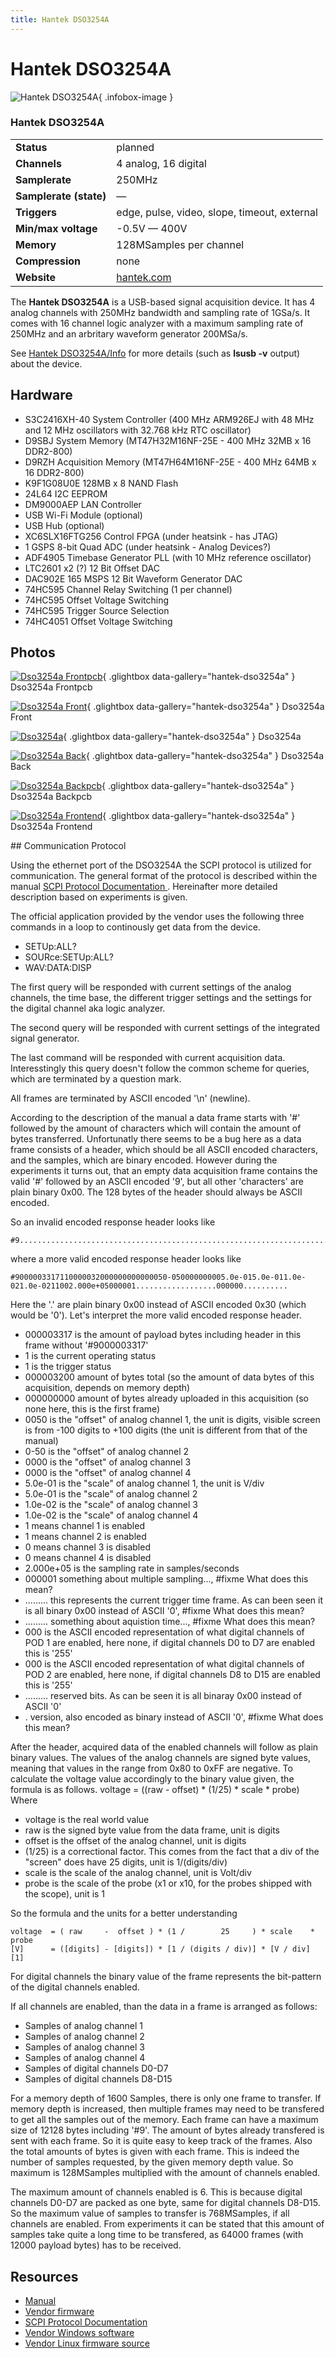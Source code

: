 ```yaml
---
title: Hantek DSO3254A
---
```


# Hantek DSO3254A

<div class="infobox" markdown>

![Hantek DSO3254A](./img/DSO3254A_FrontPCB.jpg){ .infobox-image }

### Hantek DSO3254A

| | |
|---|---|
| **Status** | planned |
| **Channels** | 4 analog, 16 digital |
| **Samplerate** | 250MHz |
| **Samplerate (state)** | — |
| **Triggers** | edge, pulse, video, slope, timeout, external |
| **Min/max voltage** | -0.5V — 400V |
| **Memory** | 128MSamples per channel |
| **Compression** | none |
| **Website** | [hantek.com](http://www.hantek.com/en/ProductDetail_2_134.html) |

</div>

The **Hantek DSO3254A** is a USB-based signal acquisition device. It has 4 analog channels with 250MHz bandwidth and sampling rate of 1GSa/s. It comes with 16 channel logic analyzer with a maximum sampling rate of 250MHz and an arbritary waveform generator 200MSa/s.

See [Hantek DSO3254A/Info](https://sigrok.org/wiki/Hantek_DSO3254A/Info) for more details (such as **lsusb -v** output) about the device.

## Hardware
- S3C2416XH-40   System Controller (400 MHz ARM926EJ with 48 MHz and 12 MHz oscillators with 32.768 kHz RTC oscillator)
- D9SBJ      System Memory (MT47H32M16NF-25E - 400 MHz 32MB x 16 DDR2-800)
- D9RZH      Acquisition Memory (MT47H64M16NF-25E - 400 MHz 64MB x 16 DDR2-800)
- K9F1G08U0E   128MB x 8 NAND Flash
- 24L64      I2C EEPROM
- DM9000AEP   LAN Controller
- USB Wi-Fi Module (optional)
- USB Hub (optional)
- XC6SLX16FTG256   Control FPGA (under heatsink - has JTAG)
- 1 GSPS 8-bit Quad ADC (under heatsink - Analog Devices?)
- ADF4905      Timebase Generator PLL (with 10 MHz reference oscillator)
- LTC2601   x2 (?)   12 Bit Offset DAC
- DAC902E      165 MSPS 12 Bit Waveform Generator DAC
- 74HC595      Channel Relay Switching (1 per channel)
- 74HC595      Offset Voltage Switching
- 74HC595      Trigger Source Selection
- 74HC4051   Offset Voltage Switching

## Photos

<div class="photo-grid" markdown>

[![Dso3254a Frontpcb](./img/DSO3254A_FrontPCB.jpg)](./img/DSO3254A_FrontPCB.jpg "Dso3254a Frontpcb"){ .glightbox data-gallery="hantek-dso3254a" }
<span class="caption">Dso3254a Frontpcb</span>

[![Dso3254a Front](./img/DSO3254A_Front.jpg)](./img/DSO3254A_Front.jpg "Dso3254a Front"){ .glightbox data-gallery="hantek-dso3254a" }
<span class="caption">Dso3254a Front</span>

[![Dso3254a](./img/DSO3254A.jpg)](./img/DSO3254A.jpg "Dso3254a"){ .glightbox data-gallery="hantek-dso3254a" }
<span class="caption">Dso3254a</span>

[![Dso3254a Back](./img/DSO3254A_Back.jpg)](./img/DSO3254A_Back.jpg "Dso3254a Back"){ .glightbox data-gallery="hantek-dso3254a" }
<span class="caption">Dso3254a Back</span>

[![Dso3254a Backpcb](./img/DSO3254A_BackPCB.jpg)](./img/DSO3254A_BackPCB.jpg "Dso3254a Backpcb"){ .glightbox data-gallery="hantek-dso3254a" }
<span class="caption">Dso3254a Backpcb</span>

[![Dso3254a Frontend](./img/DSO3254A_FrontEnd.jpg)](./img/DSO3254A_FrontEnd.jpg "Dso3254a Frontend"){ .glightbox data-gallery="hantek-dso3254a" }
<span class="caption">Dso3254a Frontend</span>

</div>
## Communication Protocol

Using the ethernet port of the DSO3254A the SCPI protocol is utilized for communication.
The general format of the protocol is described within the manual [SCPI Protocol Documentation ](http://www.hantek.com/down.aspx?url=http%3a%2f%2fwww.hantek.com%2fProduct%2fDSO3000(A)%2fDSO3000(A)_SCPI_EN.pdf). Hereinafter more detailed description based on experiments is given.

The official application provided by the vendor uses the following three commands in a loop to continously get data from the device.

- SETUp:ALL?
- SOURce:SETUp:ALL?
- WAV:DATA:DISP

The first query will be responded with current settings of the analog channels, the time base, the different trigger 
settings and the settings for the digital channel aka logic analyzer.

The second query will be responded with current settings of the integrated signal generator.

The last command will be responded with current acquisition data. Interesstingly this query doesn't follow the common scheme for queries, which are terminated
by a question mark.

All frames are terminated by ASCII encoded '\n' (newline).

According to the description of the manual a data frame starts with '#' followed by the amount of characters which will contain the amount of bytes transferred.
Unfortunatly there seems to be a bug here as a data frame consists of a header, which should be all ASCII encoded characters, and the samples, which are binary
encoded. However during the experiments it turns out, that an empty data acquisition frame contains the valid '#' followed by an ASCII encoded '9', but all other
'characters' are plain binary 0x00. The 128 bytes of the header should always be ASCII encoded.

So an invalid encoded response header looks like

```
#9..............................................................................................................................

```

where a more valid encoded response header looks like

```
#9000003317110000032000000000000050-050000000005.0e-015.0e-011.0e-021.0e-0211002.000e+05000001..................000000..........

```

Here the '.' are plain binary 0x00 instead of ASCII encoded 0x30 (which would be '0').
Let's interpret the more valid encoded response header.

- 000003317 is the amount of payload bytes including header in this frame without '#9000003317'
- 1 is the current operating status
- 1 is the trigger status
- 000003200 amount of bytes total (so the amount of data bytes of this acquisition, depends on memory depth)
- 000000000 amount of bytes already uploaded in this acquisition (so none here, this is the first frame)
- 0050 is the "offset" of analog channel 1, the unit is digits, visible screen is from -100 digits to +100 digits (the unit is different from that of the manual)
- 0-50 is the "offset" of analog channel 2
- 0000 is the "offset" of analog channel 3
- 0000 is the "offset" of analog channel 4
- 5.0e-01 is the "scale" of analog channel 1, the unit is V/div
- 5.0e-01 is the "scale" of analog channel 2
- 1.0e-02 is the "scale" of analog channel 3
- 1.0e-02 is the "scale" of analog channel 4
- 1 means channel 1 is enabled
- 1 means channel 2 is enabled
- 0 means channel 3 is disabled
- 0 means channel 4 is disabled
- 2.000e+05 is the sampling rate in samples/seconds
- 000001 something about multiple sampling..., #fixme What does this mean?
- ......... this represents the current trigger time frame. As can been seen it is all binary 0x00 instead of ASCII '0', #fixme What does this mean?
- ......... something about aquistion time..., #fixme What does this mean?
- 000 is the ASCII encoded representation of what digital channels of POD 1 are enabled, here none, if digital channels D0 to D7 are enabled this is '255'
- 000 is the ASCII encoded representation of what digital channels of POD 2 are enabled, here none, if digital channels D8 to D15 are enabled this is '255'
- ......... reserved bits. As can be seen it is all binaray 0x00 instead of ASCII '0'
- . version, also encoded as binary instead of ASCII '0', #fixme What does this mean?

After the header, acquired data of the enabled channels will follow as plain binary values. The values of the analog channels are signed byte values, meaning
that values in the range from 0x80 to 0xFF are negative.
To calculate the voltage value accordingly to the binary value given, the formula is as follows.
voltage = ((raw - offset) * (1/25) * scale * probe)
Where

- voltage is the real world value
- raw is the signed byte value from the data frame, unit is digits
- offset is the offset of the analog channel, unit is digits
- (1/25) is a correctional factor. This comes from the fact that a div of the "screen" does have 25 digits, unit is 1/(digits/div)
- scale is the scale of the analog channel, unit is Volt/div
- probe is the scale of the probe (x1 or x10, for the probes shipped with the scope), unit is 1

So the formula and the units for a better understanding

```
voltage  = ( raw     -  offset ) * (1 /        25     ) * scale    * probe
[V]      = ([digits] - [digits]) * [1 / (digits / div)] * [V / div]  [1]

```

For digital channels the binary value of the frame represents the bit-pattern of the digital channels enabled.

If all channels are enabled, than the data in a frame is arranged as follows:

- Samples of analog channel 1
- Samples of analog channel 2
- Samples of analog channel 3
- Samples of analog channel 4
- Samples of digital channels D0-D7
- Samples of digital channels D8-D15

For a memory depth of 1600 Samples, there is only one frame to transfer. If memory depth is increased, then multiple frames may need to be 
transfered to get all the samples out of the memory.
Each frame can have a maximum size of 12128 bytes including '#9'. The amount of bytes already transfered is sent with each frame. So it is
quite easy to keep track of the frames. Also the total amounts of bytes is given with each frame. This is indeed the number of samples requested, by the
given memory depth value. So maximum is 128MSamples multiplied with the amount of channels enabled.

The maximum amount of channels enabled is 6. This is because digital channels D0-D7 are packed as one byte, same for digital channels D8-D15.
So the maximum value of samples to transfer is 768MSamples, if all channels are enabled. 
From experiments it can be stated that this amount of samples take quite a long time to be transfered, as 64000 frames (with 12000 payload bytes) 
has to be received.

## Resources
- [Manual](http://www.hantek.com/down.aspx?url=http%3a%2f%2fwww.hantek.com%2fProduct%2fDSO3000(A)%2fDSO3000(A)_Manual_EN.pdf)
- [Vendor firmware](http://www.hantek.com/down.aspx?url=http%3a%2f%2fwww.hantek.com%2fProduct%2fDSO3000(A)%2fDSO3000A_Firmware.zip)
- [SCPI Protocol Documentation ](http://www.hantek.com/down.aspx?url=http%3a%2f%2fwww.hantek.com%2fProduct%2fDSO3000(A)%2fDSO3000(A)_SCPI_EN.pdf)
- [Vendor Windows software](http://www.hantek.com/down.aspx?url=http%3a%2f%2fwww.hantek.com%2fProduct%2fDSO3000(A)%2fDSO3000A_Software.zip)
- [Vendor Linux firmware source](http://www.hantek.com/download/DSO3000(A)_Linux.zip)

